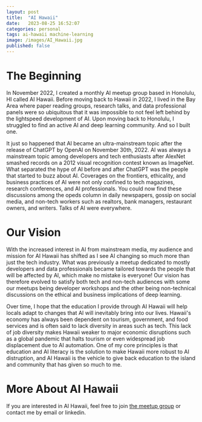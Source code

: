```yaml
---
layout: post
title:  "AI Hawaii"
date:   2023-08-25 16:52:07
categories: personal
tags: ai-hawaii machine-learning
image: /images/AI_Hawaii.jpg
published: false
---
```

# The Beginning
In November 2022, I created a monthly AI meetup group based in Honolulu, HI called AI Hawaii. Before moving back to Hawaii in 2022, I lived in the Bay Area where paper reading groups, research talks, and data professional panels were so ubiquitous that it was impossible to not feel left behind by the lightspeed development of AI. Upon moving back to Honolulu, I struggled to find an active AI and deep learning community. And so I built one.

It just so happened that AI became an ultra-mainstream topic after the release of ChatGPT by OpenAI on November 30th, 2022. AI was always a mainstream topic among developers and tech enthusiasts after AlexNet smashed records on a 2012 visual recognition contest known as ImageNet. What separated the hype of AI before and after ChatGPT was the people that started to buzz about AI. Coverages on the frontiers, ethicality, and business practices of AI were not only confined to tech magazines, research conferences, and AI professionals. You could now find these discussions among the opeds column in daily newspapers, gossip on social media, and non-tech workers such as realtors, bank managers, restaurant owners, and writers. Talks of AI were everywhere.

# Our Vision
With the increased interest in AI from mainstream media, my audience and mission for AI Hawaii has shifted as I see AI changing so much more than just the tech industry. What was previously a meetup dedicated to mostly developers and data professionals became tailored towards the people that will be affected by AI, which make no mistake is everyone! Our vision has therefore evolved to satisfy both tech and non-tech audiences with some our meetups being developer workshops and the other being non-technical discussions on the ethical and business implications of deep learning. 

Over time, I hope that the education I provide through AI Hawaii will help locals adapt to changes that AI will inevitably bring into our lives. Hawaii's economy has always been dependent on tourism, government, and food services and is often said to lack diversity in areas such as tech. This lack of job diversity makes Hawaii weaker to major economic disruptions such as a global pandemic that halts tourism or even widespread job displacement due to AI automation. One of my core principles is that education and AI literacy is the solution to make Hawaii more robust to AI distruption, and AI Hawaii is the vehicle to give back education to the island and community that has given so much to me.

# More About AI Hawaii
If you are interested in AI Hawaii, feel free to join [the meetup group][meetup] or contact me by email or linkedin. 

[meetup]:      https://www.meetup.com/ai-hawaii/
